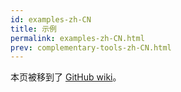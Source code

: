 ```yaml
---
id: examples-zh-CN
title: 示例
permalink: examples-zh-CN.html
prev: complementary-tools-zh-CN.html
---
```


本页被移到了 [GitHub wiki](https://github.com/facebook/react/wiki/Examples)。
